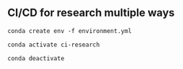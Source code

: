 ## CI/CD for research multiple ways


```
conda create env -f environment.yml
```

```
conda activate ci-research
```

```
conda deactivate
```